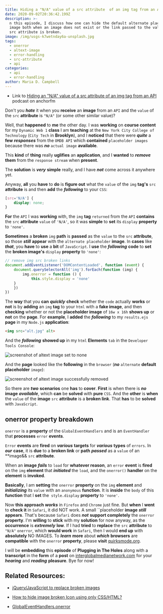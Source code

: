 ```yaml
---
title: Hiding a "N/A" value of a src attribute  of an img tag from an API
date: 2020-09-02T20:36:42.199Z
description: >-
  n this episode, I discuss how one can hide the default alternate placeholder
  image both when an image does not exist or the link passed to the value of its
  src attribute is broken.
image: /img/usgs-k7wetnday6a-unsplash.jpg
tags:
  - onerror
  - altext-image
  - error-handling
  - src-attribute
  - api
categories:
  - api
  - error-handling
author: Maria D. Campbell
---
```

- Link to [Hiding an "N/A" value of a src attribute of an img tag from an API](https://anchor.fm/maria-campbell/episodes/Hiding-an-NA-value-of-a-src-attribute-of-an-img-tag-from-an-API-ej1g1i) podcast on anchorfm

Don't you ***hate*** it when you **receive** an **image** from an `API` and the `value` of the `src` **attribute** is `"N/A"` (or some other similar value)?

Well, that **happened** to **me** the other day. I was **working** on **course content** for my `Dynamic Web 1` **class** I am **teaching** at the `New York City College of Technology` (`City Tech` in **Brooklyn**), and I **noticed** that there were ***quite*** a **few** ***responses*** from the `OMDB API` which **contained** `placeholder images` because there was ***no*** `actual image` **available**.

This **kind** of **thing** really **uglifies** an **application**, and I **wanted** to ***remove*** **them** from the `response stream` when **present**.

The **solution** is ***very*** **simple** really, and I have ***not*** come across it anywhere yet.

Anyway, **all** you **have** to **do** is **figure out** what the `value` of the `img` **tag's** `src` **attribute** is and then **add** the ***following*** to your `CSS`:

```css
[src='N/A'] {
    display: none;
}
```

**For** the `API` I was **working** with,  the `img` **tag** `returned` from the `API` **contains** the `src` **attribute** `value` of `'N/A'`, so it was **simple** to **set** its `display` **property** to `'none'`.

**Sometimes** a **broken** `img` **path** is **passed** as the `value` to the `src` **attribute**, so those ***still*** **appear** with the `alternate placeholder` **image**. In **cases** like ***that***, you **have** to **use** a **bit** of `JavaScript`. I **use** the ***following*** **code** to **set** the **broken image's** `display` **property** to `'none'`:

```js
// remove img src broken links
document.addEventListener('DOMContentLoaded', function (event) {
    document.querySelectorAll('img').forEach(function (img) {
        img.onerror = function () {
            this.style.display = 'none'
	}
    })
})
```

The **way** that you **can** ***quickly*** **check** whether the `code` actually **works** or **not** is by **adding** an `img` **tag** to your `html` with a **fake image**, and then **checking** whether or not the **placeholder image** of `16w x 16h` **shows up** or **not** on the **page**. For **example**, I **added** the ***following*** to my `results.ejs` **page** in my `Node.js` **application**:

```html
<img src="alt.jpg" alt>
```
And the ***following*** **showed up** in my `html` **Elements** `tab` in the `Developer Tools Console`:

![screenshot of altext image set to none](screen-shot-2020-09-02-at-10.24.00-am.png)

And the **page** looked like the **following** in the `browser` (***no*** `alternate` **default placeholder** `image`):

![screenshot of altext image successfully removed](screen-shot-2020-09-02-at-8.50.30-am.png)

So there are ***two*** **scenarios** one **has** to **cover**. **First** is when there is ***no*** **image** ***available***, which **can** be **solved** with **pure** `CSS`. And the **other** is **when** the `value` of the **image** `src` **attribute** is a **broken link**. That **has** to be **solved** with `JavaScript`.

## onerror property breakdown

`onerror` is a **property** of the `GlobalEventHandlers` and is an `EventHandler` that **processes** `error` **events**.

`Error` **events** are **fired** on ***various*** **targets** for ***various*** **types** of `errors`. In ***our*** **case**, it is **due** to a **broken link** or **path** ***passed*** as a `value` of an **image&& `src` **attribute**.

When an **image** ***fails*** to `load` for **whatever reason**, an `error` **event** is **fired** on the `img` **element** that ***initiated*** the `load`, and the `onerror()` **handler** on the **element** is **invoked**.

**Basically**, I am **setting** the `onerror` **property** on the `img` **element** and ***initializing*** its `value` with an `anonymous` **function**. It is **inside** the `body` of this **function** that I **set** the` style.display` **property** to `'none'`.

Now **this approach** ***works*** in `Firefox` and `Chrome` just fine. But **when** I **went** to **check it** in `Safari`, it did NOT work. A small ``placeholder **image** ***still*** **appears**. That's because `Safari` does ***not*** **support completely** the `onerror` **property**. I'm **willing** to **stick** with my **solution** for now anyway, as the **occurrence** is ***extremely*** **low**. If I had **tried** to **replace** the `src` **attribute** to `"N/A"` `onerror`, which **would work** in `Safari`, then I would **end up** with **absolutely** NO IMAGES. To ***learn*** **more** about ***which*** **browsers** are **compatible** with the `onerror` **property**, please **visit** [quirksmode.org](http://www.quirksmode.org/dom/events/error.html).

I will be **embedding** this **episode** of **Plugging in The Holes** along with a **transcript** in the **form** of a **post** on [interglobalmedianetwork.com](https://www.interglobalmedianetwork.com/) for your ***hearing*** and ***reading*** **pleasure**. Bye for now!

## Related Resources:

- [jQuery/JavaScript to replace broken images](https://stackoverflow.com/questions/92720/jquery-javascript-to-replace-broken-images)

- [How to hide image broken Icon using only CSS/HTML?](https://stackoverflow.com/questions/22051573/how-to-hide-image-broken-icon-using-only-css-html)

- [GlobalEventHandlers.onerror](https://developer.mozilla.org/en-US/docs/Web/API/GlobalEventHandlers/onerror)

